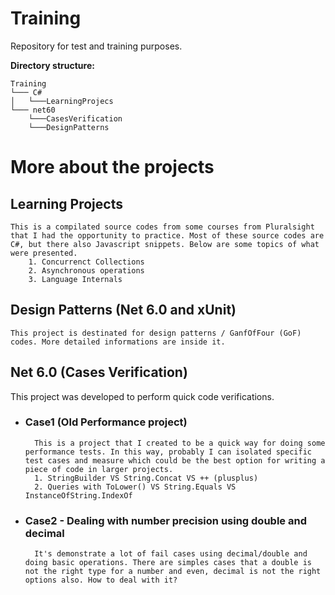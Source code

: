 

# Training
Repository for test and training purposes.

**Directory structure:**

```
Training
└─── C#
│   └───LearningProjecs
└─── net60
    └───CasesVerification
    └───DesignPatterns
```

# More about the projects

## Learning Projects 
    This is a compilated source codes from some courses from Pluralsight that I had the opportunity to practice. Most of these source codes are C#, but there also Javascript snippets. Below are some topics of what were presented.
        1. Concurrenct Collections
        2. Asynchronous operations
        3. Language Internals 

## Design Patterns (Net 6.0 and xUnit)
    This project is destinated for design patterns / GanfOfFour (GoF) codes. More detailed informations are inside it.

 ## Net 6.0 (Cases Verification)
This project was developed to perform quick code verifications.

- ### **Case1 (Old Performance project)**
        This is a project that I created to be a quick way for doing some performance tests. In this way, probably I can isolated specific test cases and measure which could be the best option for writing a piece of code in larger projects.
        1. StringBuilder VS String.Concat VS ++ (plusplus)
        2. Queries with ToLower() VS String.Equals VS InstanceOfString.IndexOf

- ### **Case2 - Dealing with number precision using double and decimal**
        It's demonstrate a lot of fail cases using decimal/double and doing basic operations. There are simples cases that a double is not the right type for a number and even, decimal is not the right options also. How to deal with it?

